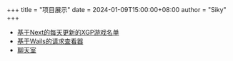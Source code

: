 +++
title = "项目展示"
date = 2024-01-09T15:00:00+08:00
author = "Siky"
+++


- [基于Next的每天更新的XGP游戏名单](https://xbox.siky.me)
- [基于Wails的请求查看器](https://github.com/Sikyy/wails-NetPackage)
- [聊天室](https://chat.siky.online)